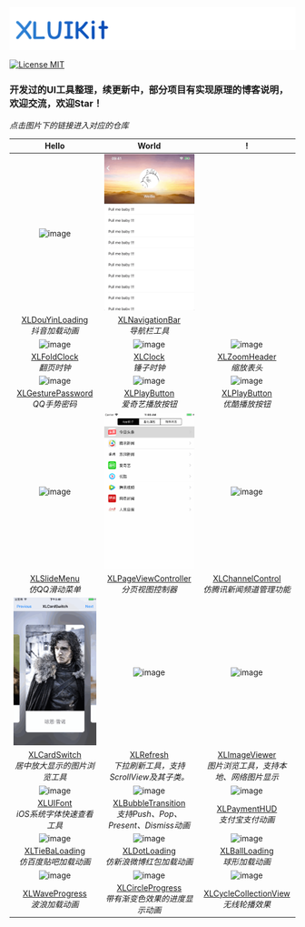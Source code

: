 ![image](https://github.com/mengxianliang/ImageRepository/blob/master/XLUIKitLogo.png)

[![License MIT](https://img.shields.io/badge/license-MIT-green.svg?style=flat)](https://github.com/mengxianliang/XLKit/blob/master/LICENSE)&nbsp;

### 开发过的UI工具整理，续更新中，部分项目有实现原理的博客说明，欢迎交流，欢迎Star！
*点击图片下的链接进入对应的仓库*

|Hello|World|!|
|:---:|:---:|:---:|
|![image](https://github.com/mengxianliang/XLDouYinLoading/blob/master/GIF/1.gif)|![image](https://github.com/mengxianliang/ImageRepository/blob/master/XLNavigationBar/weibo.gif)||
|[XLDouYinLoading](https://github.com/mengxianliang/XLDouYinLoading)<br>*抖音加载动画*|[XLNavigationBar](https://github.com/mengxianliang/XLNavigationBar)<br>*导航栏工具*||
|![image](https://github.com/mengxianliang/XLFoldClock/blob/master/GIF/1.gif)|![image](https://github.com/mengxianliang/XLClock/blob/master/GIF/1.gif)|![image](https://github.com/mengxianliang/XLZoomHeader/blob/master/GIF/1.gif)|
|[XLFoldClock](https://github.com/mengxianliang/XLFoldClock)<br>*翻页时钟*|[XLClock](https://github.com/mengxianliang/XLClock)<br>*锤子时钟*|[XLZoomHeader](https://github.com/mengxianliang/XLZoomHeader)<br>*缩放表头*|
|![image](https://github.com/mengxianliang/XLGesturePassword/blob/master/GIF/1.gif)|![image](https://github.com/mengxianliang/XLPlayButton/blob/master/GIF/1.gif)|![image](https://github.com/mengxianliang/XLPlayButton/blob/master/GIF/2.gif)|
|[XLGesturePassword](https://github.com/mengxianliang/XLGesturePassword)<br>*QQ手势密码*|[XLPlayButton](https://github.com/mengxianliang/XLPlayButton)<br>*爱奇艺播放按钮*|[XLPlayButton](https://github.com/mengxianliang/XLPlayButton)<br>*优酷播放按钮*|
|![image](https://github.com/mengxianliang/XLSlideMenu/raw/master/GIF/1.gif)|![image](https://github.com/mengxianliang/ImageRepository/blob/master/GIF/XLPageViewController.gif)|![image](https://github.com/mengxianliang/XLChannelControl/raw/master/GIF/3.gif)|
|[XLSlideMenu](https://github.com/mengxianliang/XLSlideMenu)<br>*仿QQ滑动菜单*|[XLPageViewController](https://github.com/mengxianliang/XLPageViewController)<br>*分页视图控制器*|[XLChannelControl](https://github.com/mengxianliang/XLChannelControl)<br>*仿腾讯新闻频道管理功能*|
|![image](https://github.com/mengxianliang/ImageRepository/raw/master/XLCardSwitch/GIF/2.gif)|![image](https://github.com/mengxianliang/XLRefresh/raw/master/GIF/2.gif)|![image](https://github.com/mengxianliang/XLImageViewer/raw/master/GIF/1-1.gif)|
|[XLCardSwitch](https://github.com/mengxianliang/XLCardSwitch)<br>*居中放大显示的图片浏览工具*|[XLRefresh](https://github.com/mengxianliang/XLRefresh)<br>*下拉刷新工具，支持ScrollView及其子类。*|[XLImageViewer](https://github.com/mengxianliang/XLImageViewer)<br>*图片浏览工具，支持本地、网络图片显示*|
|![image](https://github.com/mengxianliang/XLUIFont/raw/master/GIF/1.gif)|![image](https://github.com/mengxianliang/XLBubbleTransition/raw/master/GIF/1.gif)|![image](https://github.com/mengxianliang/XLPaymentHUD/raw/master/GIF/1.gif)|
|[XLUIFont](https://github.com/mengxianliang/XLUIFont)<br>*iOS系统字体快速查看工具*|[XLBubbleTransition](https://github.com/mengxianliang/XLBubbleTransition)<br>*支持Push、Pop、Present、Dismiss动画*|[XLPaymentHUD](https://github.com/mengxianliang/XLPaymentHUD)<br>*支付宝支付动画*|
|![image](https://github.com/mengxianliang/XLTieBaLoading/raw/master/Image/1.gif)|![image](https://github.com/mengxianliang/XLDotLoading/raw/master/1.gif)|![image](https://github.com/mengxianliang/XLBallLoading/raw/master/GIF/1.gif)|
|[XLTieBaLoading](https://github.com/mengxianliang/XLTieBaLoading)<br>*仿百度贴吧加载动画*|[XLDotLoading](https://github.com/mengxianliang/XLDotLoading)<br>*仿新浪微博红包加载动画*|[XLBallLoading](https://github.com/mengxianliang/XLBallLoading)<br>*球形加载动画*|
|![image](https://github.com/mengxianliang/XLWaveProgress/raw/master/GIF/1.gif)|![image](https://github.com/mengxianliang/XLCircleProgress/raw/master/1.gif)|![image](https://github.com/mengxianliang/XLCycleCollectionView/raw/master/Gif/1.gif)|
|[XLWaveProgress](https://github.com/mengxianliang/XLWaveProgress)<br>*波浪加载动画*|[XLCircleProgress](https://github.com/mengxianliang/XLCircleProgress)<br>*带有渐变色效果的进度显示动画*|[XLCycleCollectionView](https://github.com/mengxianliang/XLCycleCollectionView)<br>*无线轮播效果*|





